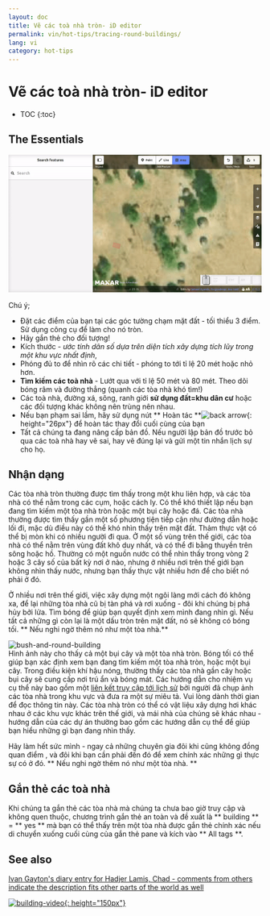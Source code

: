 ```yaml
---
layout: doc
title: Vẽ các toà nhà tròn- iD editor
permalink: vin/hot-tips/tracing-round-buildings/
lang: vi
category: hot-tips
---
```


Vẽ các toà nhà tròn- iD editor
============

- TOC
{:toc}

The Essentials
----------

![Round Buildings][]  


Chú ý;  

- Đặt các điểm của bạn tại các góc tường chạm mặt đất - tối thiểu 3 điểm. Sử dụng công cụ để làm cho nó tròn.  
- Hãy gắn thẻ cho đối tượng!  
- Kích thước - *ước tính dân số dựa trên diện tích xây dựng tích lũy trong một khu vực nhất định*,  
- Phóng đủ to để nhìn rõ các chi tiết - phóng to tới tỉ lệ 20 mét hoặc nhỏ hơn.  
- **Tìm kiếm các toà nhà** - Lướt qua với tỉ lệ 50 mét và 80 mét. Theo dõi bóng râm và đường thẳng (quanh các tòa nhà khó tìm!)  
- Các toà nhà, đường xá, sông, ranh giới **sử dụng đất=khu dân cư** hoặc các đối tượng khác không nên trùng nên nhau.  
- Nếu bạn phạm sai lầm, hãy sử dụng nút ** Hoàn tác **![back arrow]{: height="26px"} để hoàn tác thay đổi cuối cùng của bạn  
- Tất cả chúng ta đang nâng cấp bản đồ. Nếu người lập bản đồ trước bỏ qua các toà nhà hay vẽ sai, hay vẽ đúng lại và gửi một tin nhắn lịch sự cho họ.  

Nhận dạng
---------------

Các tòa nhà tròn thường được tìm thấy trong một khu liên hợp, và các tòa nhà có thể nằm trong các cụm, hoặc cách ly. Có thể khó thiết lập nếu bạn đang tìm kiếm một tòa nhà tròn hoặc một bụi cây hoặc đá. Các tòa nhà thường được tìm thấy gần một số phương tiện tiếp cận như đường dẫn hoặc lối đi, mặc dù điều này có thể khó nhìn thấy trên mặt đất. Thảm thực vật có thể bị mòn khi có nhiều người đi qua. Ở một số vùng trên thế giới, các tòa nhà có thể nằm trên vùng đất khô duy nhất, và có thể đi bằng thuyền trên sông hoặc hồ. Thường có một nguồn nước có thể nhìn thấy trong vòng 2 hoặc 3 cây số của bất kỳ nơi ở nào, nhưng ở nhiều nơi trên thế giới bạn không nhìn thấy nước, nhưng bạn thấy thực vật nhiều hơn để cho biết nó phải ở đó.  

Ở nhiều nơi trên thế giới, việc xây dựng một ngôi làng mới cách đó không xa, để lại những tòa nhà cũ bị tàn phá và rơi xuống - đôi khi chúng bị phá hủy bởi lửa. Tìm bóng để giúp bạn quyết định xem mình đang nhìn gì. Nếu tất cả những gì còn lại là một dấu tròn trên mặt đất, nó sẽ không có bóng tối. ** Nếu nghi ngờ thêm nó như một tòa nhà.**  

![bush-and-round-building][]  
Hình ảnh này cho thấy cả một bụi cây và một tòa nhà tròn. Bóng tối có thể giúp bạn xác định xem bạn đang tìm kiếm một tòa nhà tròn, hoặc một bụi cây. Trong điều kiện khí hậu nóng, thường thấy các tòa nhà gần cây hoặc bụi cây sẽ cung cấp nơi trú ẩn và bóng mát. Các hướng dẫn cho nhiệm vụ cụ thể này bao gồm một [liên kết truy cập tới lịch sử](https://www.openstreetmap.org/user/IvanGayton/diary/38612) bởi người đã chụp ảnh các tòa nhà trong khu vực và đưa ra một sự miêu tả. Vui lòng dành thời gian để đọc thông tin này. Các tòa nhà tròn có thể có vật liệu xây dựng hơi khác nhau ở các khu vực khác trên thế giới, và mái nhà của chúng sẽ khác nhau - hướng dẫn của các dự án thường bao gồm các hướng dẫn cụ thể để giúp bạn hiểu những gì bạn đang nhìn thấy.  

Hãy làm hết sức mình - ngay cả những chuyên gia đôi khi cũng không đồng quan điểm , và đôi khi bạn cần phải đến đó để xem chính xác những gì thực sự có ở đó. ** Nếu nghi ngờ thêm nó như một tòa nhà. **  

Gắn thẻ các toà nhà
-------------

Khi chúng ta gắn thẻ các tòa nhà mà chúng ta chưa bao giờ truy cập và không quen thuộc, chương trình gắn thẻ an toàn và đề xuất là ** building ** = ** yes ** mà bạn có thể thấy trên một tòa nhà được gắn thẻ chính xác nếu di chuyển xuống cuối cùng của gắn thẻ pane và kích vào ** All tags **.

See also  
---------

[Ivan Gayton's diary entry for Hadjer Lamis, Chad - comments from others indicate the description fits other parts of the world as well](https://www.openstreetmap.org/user/IvanGayton/diary/38612)

[![building-video]{: height="150px"}](https://www.youtube.com/watch?v=VPJz-AucqF4&index=7&list=PLb9506_-6FMHZ3nwn9heri3xjQKrSq1hN "Humanitarian OpenStreetMap Team Tutorial Videos - Adding a Building to OpenStreetMap")  


[keymon]:/images/hot-tips/keymon.png
[Round Buildings]: /images/hot-tips/round_building.gif "Demonstration of mapping a round building"
[bush-and-round-building]: /images/hot-tips/bush-and-round-building.png "Round building next to a bush"
[back arrow]: /images/beginner/back-arrow.png "Undo"
[building-video]: /images/hot-tips/building-video.png "Humanitarian OpenStreetMap Team Tutorial Videos - Adding a Building to OpenStreetMap"